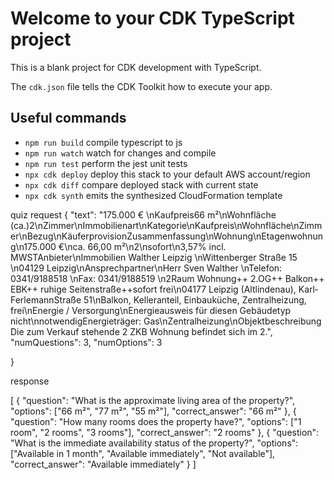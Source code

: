 # Welcome to your CDK TypeScript project

This is a blank project for CDK development with TypeScript.

The `cdk.json` file tells the CDK Toolkit how to execute your app.

## Useful commands

* `npm run build`   compile typescript to js
* `npm run watch`   watch for changes and compile
* `npm run test`    perform the jest unit tests
* `npx cdk deploy`  deploy this stack to your default AWS account/region
* `npx cdk diff`    compare deployed stack with current state
* `npx cdk synth`   emits the synthesized CloudFormation template


quiz request
{
  "text": "175.000 € \nKaufpreis66 m²\nWohnfläche (ca.)2\nZimmer\nImmobilienart\nKategorie\nKaufpreis\nWohnfläche\nZimmer\nBezug\nKäuferprovisionZusammenfassung\nWohnung\nEtagenwohnung\n175.000 €\nca. 66,00 m²\n2\nsofort\n3,57% incl. MWSTAnbieter\nImmobilien Walther Leipzig \nWittenberger Straße 15 \n04129 Leipzig\nAnsprechpartner\nHerr Sven Walther \nTelefon: 0341/9188518 \nFax: 0341/9188519 \n2­Raum Wohnung++ 2.OG++ Balkon++ EBK++ ruhige Seitenstraße++sofort frei\n04177 Leipzig (Altlindenau), Karl­Ferlemann­Straße 51\nBalkon, Kelleranteil, Einbauküche, Zentralheizung, frei\nEnergie / Versorgung\nEnergieausweis für diesen Gebäudetyp nicht\nnotwendigEnergieträger:  Gas\nZentralheizung\nObjektbeschreibung Die zum Verkauf stehende 2 ZKB Wohnung befindet sich im 2.",
  "numQuestions": 3,
  "numOptions": 3

}

response 

 [
    {
        "question": "What is the approximate living area of the property?",
        "options": ["66 m²", "77 m²", "55 m²"],
        "correct_answer": "66 m²"
    },
    {
        "question": "How many rooms does the property have?",
        "options": ["1 room", "2 rooms", "3 rooms"],
        "correct_answer": "2 rooms"
    },
    {
        "question": "What is the immediate availability status of the property?",
        "options": ["Available in 1 month", "Available immediately", "Not available"],
        "correct_answer": "Available immediately"
    }
]
